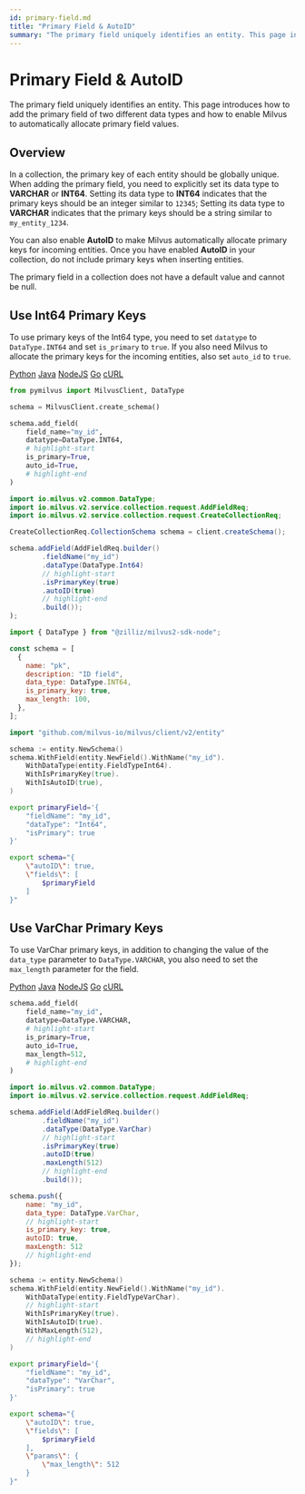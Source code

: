 ```yaml
---
id: primary-field.md
title: "Primary Field & AutoID"
summary: "The primary field uniquely identifies an entity. This page introduces how to add the primary field of two different data types and how to enable Milvus to automatically allocate primary field values."
---
```


# Primary Field & AutoID

The primary field uniquely identifies an entity. This page introduces how to add the primary field of two different data types and how to enable Milvus to automatically allocate primary field values.

## Overview

In a collection, the primary key of each entity should be globally unique. When adding the primary field, you need to explicitly set its data type to **VARCHAR** or **INT64**. Setting its data type to **INT64** indicates that the primary keys should be an integer similar to `12345`; Setting its data type to **VARCHAR** indicates that the primary keys should be a string similar to `my_entity_1234`.

You can also enable **AutoID** to make Milvus automatically allocate primary keys for incoming entities. Once you have enabled **AutoID** in your collection, do not include primary keys when inserting entities.

The primary field in a collection does not have a default value and cannot be null.

## Use Int64 Primary Keys

To use primary keys of the Int64 type, you need to set `datatype` to `DataType.INT64` and set `is_primary` to `true`. If you also need Milvus to allocate the primary keys for the incoming entities, also set `auto_id` to `true`.

<div class="multipleCode">
    <a href="#python">Python</a>
    <a href="#java">Java</a>
    <a href="#javascript">NodeJS</a>
    <a href="#go">Go</a>
    <a href="#bash">cURL</a>
</div>

```python
from pymilvus import MilvusClient, DataType

schema = MilvusClient.create_schema()

schema.add_field(
    field_name="my_id",
    datatype=DataType.INT64,
    # highlight-start
    is_primary=True,
    auto_id=True,
    # highlight-end
)
```

```java
import io.milvus.v2.common.DataType;
import io.milvus.v2.service.collection.request.AddFieldReq; 
import io.milvus.v2.service.collection.request.CreateCollectionReq;

CreateCollectionReq.CollectionSchema schema = client.createSchema();

schema.addField(AddFieldReq.builder()
        .fieldName("my_id")
        .dataType(DataType.Int64)
        // highlight-start
        .isPrimaryKey(true)
        .autoID(true)
        // highlight-end
        .build());
);
```

```javascript
import { DataType } from "@zilliz/milvus2-sdk-node";

const schema = [
  {
    name: "pk",
    description: "ID field",
    data_type: DataType.INT64,
    is_primary_key: true,
    max_length: 100,
  },
];
```

```go
import "github.com/milvus-io/milvus/client/v2/entity"

schema := entity.NewSchema()
schema.WithField(entity.NewField().WithName("my_id").
    WithDataType(entity.FieldTypeInt64).
    WithIsPrimaryKey(true).
    WithIsAutoID(true),
)
```

```bash
export primaryField='{
    "fieldName": "my_id",
    "dataType": "Int64",
    "isPrimary": true
}'

export schema="{
    \"autoID\": true,
    \"fields\": [
        $primaryField
    ]
}"
```

## Use VarChar Primary Keys

To use VarChar primary keys, in addition to changing the value of the `data_type` parameter to `DataType.VARCHAR`, you also need to set the `max_length` parameter for the field. 

<div class="multipleCode">
    <a href="#python">Python</a>
    <a href="#java">Java</a>
    <a href="#javascript">NodeJS</a>
    <a href="#go">Go</a>
    <a href="#bash">cURL</a>
</div>

```python
schema.add_field(
    field_name="my_id",
    datatype=DataType.VARCHAR,
    # highlight-start
    is_primary=True,
    auto_id=True,
    max_length=512,
    # highlight-end
)
```

```java
import io.milvus.v2.common.DataType;
import io.milvus.v2.service.collection.request.AddFieldReq; 

schema.addField(AddFieldReq.builder()
        .fieldName("my_id")
        .dataType(DataType.VarChar)
        // highlight-start
        .isPrimaryKey(true)
        .autoID(true)
        .maxLength(512)
        // highlight-end
        .build());
```

```javascript
schema.push({
    name: "my_id",
    data_type: DataType.VarChar,
    // highlight-start
    is_primary_key: true,
    autoID: true,
    maxLength: 512
    // highlight-end
});
```

```go
schema := entity.NewSchema()
schema.WithField(entity.NewField().WithName("my_id").
    WithDataType(entity.FieldTypeVarChar).
    // highlight-start
    WithIsPrimaryKey(true).
    WithIsAutoID(true).
    WithMaxLength(512),
    // highlight-end
)
```

```bash
export primaryField='{
    "fieldName": "my_id",
    "dataType": "VarChar",
    "isPrimary": true
}'

export schema="{
    \"autoID\": true,
    \"fields\": [
        $primaryField
    ],
    \"params\": {
        \"max_length\": 512
    }
}"
```

